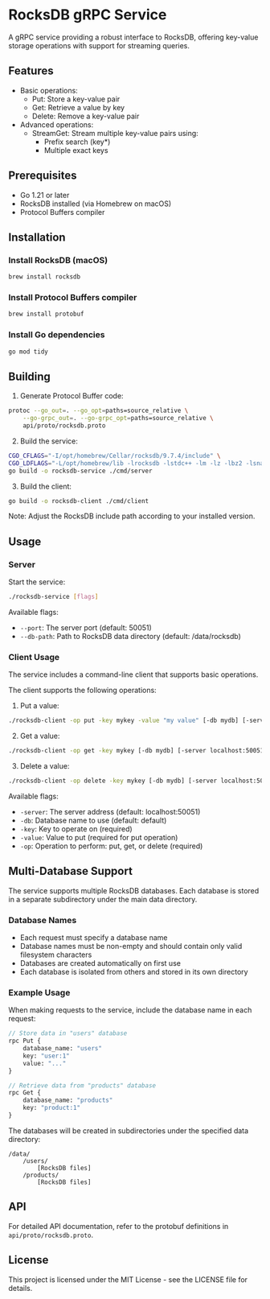 # RocksDB gRPC Service

A gRPC service providing a robust interface to RocksDB, offering key-value storage operations with support for streaming queries.

## Features

- Basic operations:
  - Put: Store a key-value pair
  - Get: Retrieve a value by key
  - Delete: Remove a key-value pair
- Advanced operations:
  - StreamGet: Stream multiple key-value pairs using:
    - Prefix search (key*)
    - Multiple exact keys

## Prerequisites

- Go 1.21 or later
- RocksDB installed (via Homebrew on macOS)
- Protocol Buffers compiler

## Installation

### Install RocksDB (macOS)

```bash
brew install rocksdb
```

### Install Protocol Buffers compiler

```bash
brew install protobuf
```

### Install Go dependencies

```bash
go mod tidy
```

## Building

1. Generate Protocol Buffer code:
```bash
protoc --go_out=. --go_opt=paths=source_relative \
    --go-grpc_out=. --go-grpc_opt=paths=source_relative \
    api/proto/rocksdb.proto
```

2. Build the service:
```bash
CGO_CFLAGS="-I/opt/homebrew/Cellar/rocksdb/9.7.4/include" \
CGO_LDFLAGS="-L/opt/homebrew/lib -lrocksdb -lstdc++ -lm -lz -lbz2 -lsnappy -llz4 -lzstd" \
go build -o rocksdb-service ./cmd/server
```

3. Build the client:
```bash
go build -o rocksdb-client ./cmd/client
```

Note: Adjust the RocksDB include path according to your installed version.

## Usage

### Server

Start the service:
```bash
./rocksdb-service [flags]
```

Available flags:
- `--port`: The server port (default: 50051)
- `--db-path`: Path to RocksDB data directory (default: /data/rocksdb)

### Client Usage

The service includes a command-line client that supports basic operations.

The client supports the following operations:

1. Put a value:
```bash
./rocksdb-client -op put -key mykey -value "my value" [-db mydb] [-server localhost:50051]
```

2. Get a value:
```bash
./rocksdb-client -op get -key mykey [-db mydb] [-server localhost:50051]
```

3. Delete a value:
```bash
./rocksdb-client -op delete -key mykey [-db mydb] [-server localhost:50051]
```

Available flags:
- `-server`: The server address (default: localhost:50051)
- `-db`: Database name to use (default: default)
- `-key`: Key to operate on (required)
- `-value`: Value to put (required for put operation)
- `-op`: Operation to perform: put, get, or delete (required)

## Multi-Database Support

The service supports multiple RocksDB databases. Each database is stored in a separate subdirectory under the main data directory.

### Database Names
- Each request must specify a database name
- Database names must be non-empty and should contain only valid filesystem characters
- Databases are created automatically on first use
- Each database is isolated from others and stored in its own directory

### Example Usage
When making requests to the service, include the database name in each request:

```proto
// Store data in "users" database
rpc Put {
    database_name: "users"
    key: "user:1"
    value: "..."
}

// Retrieve data from "products" database
rpc Get {
    database_name: "products"
    key: "product:1"
}
```

The databases will be created in subdirectories under the specified data directory:
```
/data/
    /users/
        [RocksDB files]
    /products/
        [RocksDB files]
```

## API

For detailed API documentation, refer to the protobuf definitions in `api/proto/rocksdb.proto`.

## License

This project is licensed under the MIT License - see the LICENSE file for details.
